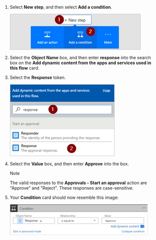 1. Select **New step**, and then select **Add a condition**.
   
    ![add condition](media/modern-approvals/add-response-condition.png)
2. Select the **Object Name** box, and then enter **response** into the search box on the **Add dynamic content from the apps and services used in this flow** card.
3. Select the **Response** token.
   
    ![select response token](media/modern-approvals/search-for-response.png)
4. Select the **Value** box, and then enter **Approve** into the box.
   
   > [!NOTE]
   > The valid responses to the **Approvals - Start an approval** action are "Approve" and "Reject". These responses are case-sensitive.
   > 
   > 
5. Your **Condition** card should now resemble this image:
   
    ![](media/modern-approvals/response-condition-test.png)

